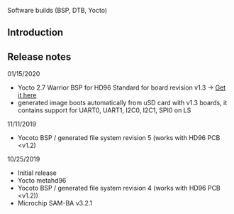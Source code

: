 Software builds (BSP, DTB, Yocto)

Introduction
------------------------

Release notes
-----------
01/15/2020
  - Yocto 2.7 Warrior BSP for HD96 Standard for board revision v1.3 -> [Get it here](https://github.com/bkardosa/meta-hd96/tree/warrior_v1.3) 
  - generated image boots automatically from uSD card with v1.3 boards, it contains support for UART0, UART1, I2C0, I2C1, SPI0 on LS    
  
11/11/2019
  - Yocoto BSP / generated file system revision 5 (works with HD96 PCB <v1.2)
  
10/25/2019
  - Initial release
  - Yocto metahd96
  - Yocoto BSP / generated file system revision 4 (works with HD96 PCB <v1.2))
  - Microchip SAM-BA v3.2.1
